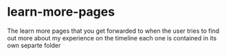 # learn-more-pages
The learn more pages that you get forwarded to when the user tries to find out more about my experience on the timeline
each one is contained in its own separte folder
